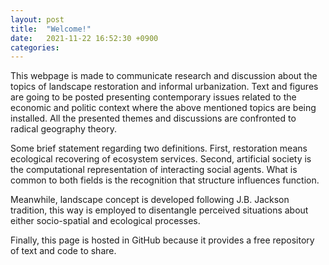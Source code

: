 ```yaml
---
layout: post
title:  "Welcome!"
date:   2021-11-22 16:52:30 +0900
categories: 
---
```

This webpage is made to communicate research and discussion about the topics of landscape restoration and informal urbanization. Text and figures are going to be posted presenting contemporary issues related to the economic and politic context where the above mentioned topics are being installed. All the presented themes and discussions are confronted to radical geography theory.

Some brief statement regarding two definitions. First, restoration means ecological recovering of ecosystem services. Second, artificial society is the computational representation of interacting social agents. What is common to both fields is the recognition that structure influences function.

Meanwhile, landscape concept is developed following J.B. Jackson tradition, this way is employed to disentangle perceived situations about either socio-spatial and ecological processes.

Finally, this page is hosted in GitHub because it provides a free repository of text and code to share.
